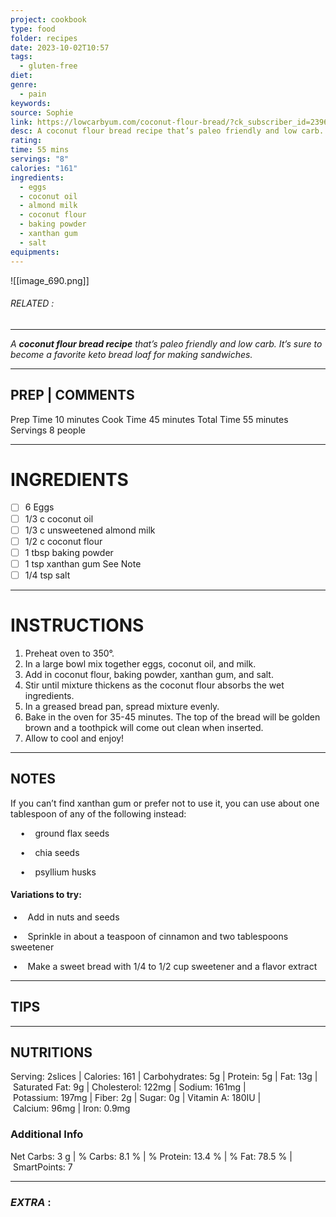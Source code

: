 ```yaml
---
project: cookbook
type: food
folder: recipes
date: 2023-10-02T10:57
tags:
  - gluten-free
diet: 
genre:
  - pain
keywords: 
source: Sophie
link: https://lowcarbyum.com/coconut-flour-bread/?ck_subscriber_id=239674602
desc: A coconut flour bread recipe that’s paleo friendly and low carb. It’s sure to become a favorite keto bread loaf for making sandwiches.
rating: 
time: 55 mins
servings: "8"
calories: "161"
ingredients:
  - eggs
  - coconut oil
  - almond milk
  - coconut flour
  - baking powder
  - xanthan gum
  - salt
equipments:
---
```


![[image_690.png]]
###### *RELATED* : 
---
_A **coconut flour bread recipe** that’s paleo friendly and low carb. It’s sure to become a favorite keto bread loaf for making sandwiches._

---
## PREP | COMMENTS

Prep Time 10 minutes
Cook Time 45 minutes
Total Time 55 minutes
Servings 8 people

---
# INGREDIENTS

- [ ] 6 Eggs
- [ ] 1/3 c coconut oil
- [ ] 1/3 c unsweetened almond milk
- [ ] 1/2 c coconut flour
- [ ] 1 tbsp baking powder
- [ ] 1 tsp xanthan gum See Note
- [ ] 1/4 tsp salt

---
# INSTRUCTIONS

1. Preheat oven to 350°.
2. In a large bowl mix together eggs, coconut oil, and milk.
3. Add in coconut flour, baking powder, xanthan gum, and salt.
4. Stir until mixture thickens as the coconut flour absorbs the wet ingredients.
5. In a greased bread pan, spread mixture evenly.
6. Bake in the oven for 35-45 minutes. The top of the bread will be golden brown and a toothpick will come out clean when inserted.
7. Allow to cool and enjoy!

---
## NOTES

If you can’t find xanthan gum or prefer not to use it, you can use about one tablespoon of any of the following instead:

    •    ground flax seeds

    •    chia seeds

    •    psyllium husks

#### Variations to try:

 •    Add in nuts and seeds

 •    Sprinkle in about a teaspoon of cinnamon and two tablespoons sweetener

 •    Make a sweet bread with 1/4 to 1/2 cup sweetener and a flavor extract

---
## TIPS



---
## NUTRITIONS

Serving: 2slices | Calories: 161 | Carbohydrates: 5g | Protein: 5g | Fat: 13g | Saturated Fat: 9g | Cholesterol: 122mg | Sodium: 161mg | Potassium: 197mg | Fiber: 2g | Sugar: 0g | Vitamin A: 180IU | Calcium: 96mg | Iron: 0.9mg

### Additional Info

Net Carbs: 3 g | % Carbs: 8.1 % | % Protein: 13.4 % | % Fat: 78.5 % | SmartPoints: 7

---
### *EXTRA* :



